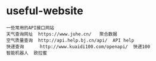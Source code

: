 # useful-website
    一些常用的API接口网站
    天气查询网址  https://www.juhe.cn/   聚合数据
    空气质量查询  http://api.help.bj.cn/api/  API help
    快递查询      http://www.kuaidi100.com/openapi/  快递100
    智能机器人  欧拉蜜
